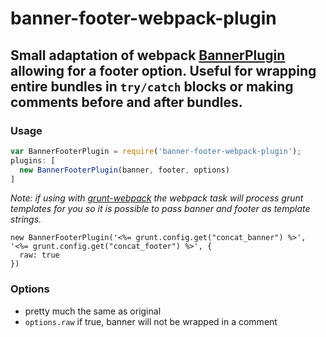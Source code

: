 # banner-footer-webpack-plugin

## Small adaptation of webpack [BannerPlugin](http://webpack.github.io/docs/list-of-plugins.html#bannerplugin) allowing for a footer option.  Useful for wrapping entire bundles in `try/catch` blocks or making comments before and after bundles.

### Usage
```js
var BannerFooterPlugin = require('banner-footer-webpack-plugin');
plugins: [
  new BannerFooterPlugin(banner, footer, options)
]
```

*Note: if using with [grunt-webpack](https://github.com/webpack/grunt-webpack) the webpack task will process grunt templates for you so it is possible to pass banner and footer as template strings.*
```
new BannerFooterPlugin('<%= grunt.config.get("concat_banner") %>', '<%= grunt.config.get("concat_footer") %>', {
  raw: true
})
```

### Options
- pretty much the same as original
- `options.raw` if true, banner will not be wrapped in a comment

